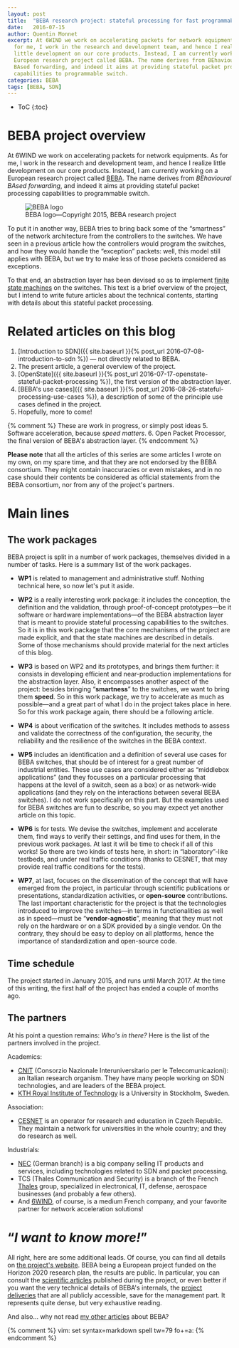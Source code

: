 ```yaml
---
layout: post
title:  "BEBA research project: stateful processing for fast programmable switches"
date:   2016-07-15
author: Quentin Monnet
excerpt: At 6WIND we work on accelerating packets for network equipments. As
  for me, I work in the research and development team, and hence I realize
  little development on our core products. Instead, I am currently working on a
  European research project called BEBA. The name derives from BEhavioural
  BAsed forwarding, and indeed it aims at providing stateful packet processing
  capabilities to programmable switch.
categories: BEBA
tags: [BEBA, SDN]
---
```


* ToC
{:toc}

# BEBA project overview

At 6WIND we work on accelerating packets for network equipments. As for me, I
work in the research and development team, and hence I realize little
development on our core products. Instead, I am currently working on a European
research project called [BEBA][]. The name derives from _BEhavioural BAsed
forwarding_, and indeed it aims at providing stateful packet processing
capabilities to programmable switch.

<figure>
  <img src="{{ site.baseurl }}/img/misc/logo-beba.svg" alt="BEBA logo"/>
  <figcaption>
    BEBA logo—Copyright 2015, BEBA research project
  </figcaption>
</figure>

To put it in another way, BEBA tries to bring back some of the “smartness” of
the network architecture from the controllers to the switches. We have seen in
a previous article how the controllers would program the switches, and how they
would handle the “exception” packets: well, this model still applies with BEBA,
but we try to make less of those packets considered as exceptions.

To that end, an abstraction layer has been devised so as to implement [finite
state machines](https://en.wikipedia.org/wiki/Finite-state_machine) on the
switches. This text is a brief overview of the project, but I intend to write
future articles about the technical contents, starting with details about this
stateful packet processing.

[BEBA]: http://beba-project.eu/

# Related articles on this blog

1. [Introduction to SDN]({{ site.baseurl }}{% post_url
   2016-07-08-introduction-to-sdn %}) — not directly related to BEBA.
2. The present article, a general overview of the project.
3. [OpenState]({{ site.baseurl }}{% post_url
   2016-07-17-openstate-stateful-packet-processing %}), the first version of
   the abstraction layer.
4. [BEBA's use cases]({{ site.baseurl }}{% post_url
   2016-08-26-stateful-processing-use-cases %}), a description of some of the
   principle use cases defined in the project.
5. Hopefully, more to come!

{% comment %}
These are work in progress, or simply post ideas
5. Software acceleration, because _speed matters_.
6. Open Packet Processor, the final version of BEBA's abstraction layer.
{% endcomment %}

**Please note** that all the articles of this series are some articles I wrote
on my own, on my spare time, and that they are not endorsed by the BEBA
consortium. They might contain inaccuracies or even mistakes, and in no case
should their contents be considered as official statements from the BEBA
consortium, nor from any of the project's partners.

# Main lines

## The work packages

BEBA project is split in a number of work packages, themselves divided in a
number of tasks. Here is a summary list of the work packages.

* **WP1** is related to management and administrative stuff. Nothing technical
  here, so now let's put it aside.

* **WP2** is a really interesting work package: it includes the conception, the
  definition and the validation, through proof-of-concept prototypes—be it
  software or hardware implementations—of the BEBA abstraction layer that is
  meant to provide stateful processing capabilities to the switches. So it is
  in this work package that the core mechanisms of the project are made
  explicit, and that the state machines are described in details. Some of those
  mechanisms should provide material for the next articles of this blog.

* **WP3** is based on WP2 and its prototypes, and brings them further: it
  consists in developing efficient and near-production implementations for the
  abstraction layer. Also, it encompasses another aspect of the project:
  besides bringing “**smartness**” to the switches, we want to bring them
  **speed**. So in this work package, we try to accelerate as much as
  possible—and a great part of what I do in the project takes place in here. So
  for this work package again, there should be a following article.

* **WP4** is about verification of the switches. It includes methods to assess
  and validate the correctness of the configuration, the security, the
  reliability and the resilience of the switches in the BEBA context.

* **WP5** includes an identification and a definition of several use cases for
  BEBA switches, that should be of interest for a great number of industrial
  entities. These use cases are considered either as “middlebox applications”
  (and they focusses on a particular processing that happens at the level of a
  switch, seen as a box) or as network-wide applications (and they rely on the
  interactions between several BEBA switches). I do not work specifically on
  this part. But the examples used for BEBA switches are fun to describe, so
  you may expect yet another article on this topic.

* **WP6** is for tests. We devise the switches, implement and accelerate them,
  find ways to verify their settings, and find uses for them, in the previous
  work packages. At last it will be time to check if all of this works! So
  there are two kinds of tests here, in short: in “laboratory”-like testbeds,
  and under real traffic conditions (thanks to CESNET, that may provide real
  traffic conditions for the tests).

* **WP7**, at last, focuses on the dissemination of the concept that will have
  emerged from the project, in particular through scientific publications or
  presentations, standardization activities, or **open-source** contributions.
  The last important characteristic for the project is that the technologies
  introduced to improve the switches—in terms in functionalities as well as
  in speed—must be “**vendor-agnostic**”, meaning that they must not rely on
  the hardware or on a SDK provided by a single vendor. On the contrary, they
  should be easy to deploy on all platforms, hence the importance of
  standardization and open-source code.

## Time schedule

The project started in January 2015, and runs until March 2017. At the time of
this writing, the first half of the project has ended a couple of months ago.

## The partners

At his point a question remains: _Who's in there?_ Here is the list of the
partners involved in the project.

Academics:

* [CNIT](http://www.cnit.it) (Consorzio Nazionale Interuniversitario per le
  Telecomunicazioni): an Italian research organism. They have many people
  working on SDN technologies, and are leaders of the BEBA project.
* [KTH Royal Institute of Technology](https://www.kth.se) is a University in
  Stockholm, Sweden.

Association:

* [CESNET](https://www.cesnet.cz) is an operator for research and education in
  Czech Republic. They maintain a network for universities in the whole
  country; and they do research as well.

Industrials:

* [NEC](http://www.nec.com) (German branch) is a big company selling IT
  products and services, including technologies related to SDN and packet
  processing.
* TCS (Thales Communication and Security) is a branch of the French
  [Thales](https://www.thalesgroup.com) group, specialized in electronical, IT,
  defense, aerospace businesses (and probably a few others).
* And [6WIND](http://6wind.com), of course, is a medium French company, and
  your favorite partner for network acceleration solutions!

# “_I want to know more!_”

All right, here are some additional leads. Of course, you can find all details
on [the project's website][BEBA]. BEBA being a European project funded on the
Horizon 2020 research plan, the results are public. In particular, you can
consult the [scientific
articles](http://www.beba-project.eu/dissemination/papers) published during the
project, or even better if you want the very technical details of BEBA's
internals, the [project
deliveries](http://www.beba-project.eu/dissemination/papers) that are all
publicly accessible, save for the management part. It represents quite dense,
but very exhaustive reading.

And also… why not read [my other articles](#related-articles-on-this-blog)
about BEBA?

{% comment %} vim: set syntax=markdown spell tw=79 fo+=a: {% endcomment %}
